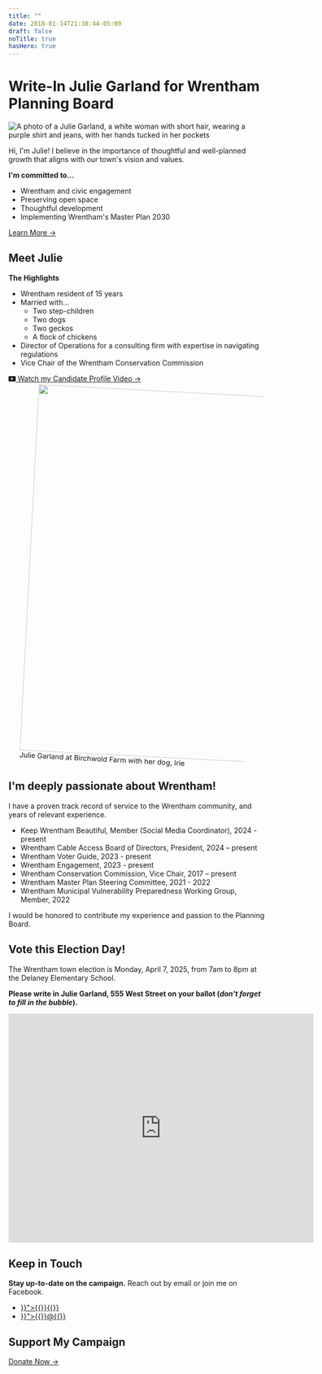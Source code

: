 ```yaml
---
title: ""
date: 2018-01-14T21:38:44-05:00
draft: false
noTitle: true
hasHero: true
---
```

 
<div id="intro" class="full-width bg-primary padding-top-large">
	<div class="container container-medium">
		<h1 class="text-xlarge text-center">Write-In Julie Garland for Wrentham Planning Board</h1>
		<div class="row row-gap-large">
			<div class="grid-third text-center" id="hero-img">
				<img alt="A photo of a Julie Garland, a white woman with short hair, wearing a purple shirt and jeans, with her hands tucked in her pockets" src="/img/photos/julie-1-no-bg-alt.png">
			</div>
			<div class="grid-two-thirds padding-bottom-large">
				<p>Hi, I'm Julie! I believe in the importance of thoughtful and well-planned growth that aligns with our town's vision and&nbsp;values.</p>
				<p><strong class="text-large text-secondary">I'm committed to...</strong></p>
				<ul class="list-checked margin-bottom-large">
					<li>Wrentham and civic engagement</li>
					<li>Preserving open space</li>
					<li>Thoughtful development</li>
					<li>Implementing Wrentham's Master Plan 2030</li>
				</ul>
				<p><a class="btn btn-large" href="#meet">Learn More &rarr;</a></p>
			</div>
		</div>
	</div>
</div>

<div id="meet" class="full-width bg-secondary padding-top-large padding-bottom-large">
	<div class="container container-large">
		<h2 class="text-xlarge text-center margin-bottom-large">Meet Julie</h2>
		<div class="row margin-bottom-large">
			<div class="grid-half margin-bottom">
				<p><strong class="text-large text-secondary">The Highlights</strong></p>
				<ul class="margin-bottom-large">
					<li>Wrentham resident of 15 years</li>
					<li>
						Married with...
						<ul>
							<li>Two step-children</li>
							<li>Two dogs</li>
							<li>Two geckos</li>
							<li>A flock of chickens</li>
						</ul>
					</li>
					<li>Director of Operations for a consulting firm with expertise in navigating regulations</li>
					<li>Vice Chair of the Wrentham Conservation Commission</li>
				</ul>
				<p><a class="btn btn-tertiary-flip btn-large" href="https://cloud.castus.tv/vod/cable8/private/67cb2ed60f11f39c9c909f4f?page=HOME"><svg xmlns="http://www.w3.org/2000/svg" width="1em" height="1em" class="margin-right" style="margin-bottom:-0.125em;" fill="currentColor" viewBox="0 0 16 16" aria-hidden="true"><path d="M0 12V4a2 2 0 0 1 2-2h12a2 2 0 0 1 2 2v8a2 2 0 0 1-2 2H2a2 2 0 0 1-2-2m6.79-6.907A.5.5 0 0 0 6 5.5v5a.5.5 0 0 0 .79.407l3.5-2.5a.5.5 0 0 0 0-.814z"/></svg> Watch my Candidate Profile&nbsp;Video&nbsp;&rarr;</a></p>
			</div>
			<div class="grid-half padding-top-mobile text-center">
				<figure class="img-center" style="width:88%;transform: rotate(3deg);">
					<img class="img-photo" height="720" width="860" src="/img/photos/julie-and-dog.jpg">
					<figcaption>Julie Garland at Birchwold Farm with her dog,&nbsp;Irie</figcaption>
				</figure>
			</div> 
		</div>			
	</div>
</div>

<div id="experience" class="full-width bg-secondaryx padding-top-large padding-bottom-large">
	<div class="container container-largex">
		<h2 class="text-xlarge text-center">I'm deeply passionate about Wrentham!</h2>
		<p>I have a proven track record of service to the Wrentham community, and years of relevant experience.</p>
		<ul>
			<li>Keep Wrentham Beautiful, Member (Social Media Coordinator), 2024 - present</li>
			<li>Wrentham Cable Access Board of Directors, President, 2024 – present</li>
			<li>Wrentham Voter Guide, 2023 - present</li>
			<li>Wrentham Engagement, 2023 - present</li>
			<li>Wrentham Conservation Commission, Vice Chair, 2017 – present</li>
			<li>Wrentham Master Plan Steering Committee, 2021 - 2022</li>
			<li>Wrentham Municipal Vulnerability Preparedness Working Group, Member, 2022</li>
		</ul>
		<p>I would be honored to contribute my experience and passion to the Planning Board.</p>
	</div>
</div>

<div id="vote" class="full-width bg-muted padding-top-large padding-bottom-large">
	<div class="container">
		<h2 class="text-xlarge text-center">Vote this Election Day!</h2>
		<p>The Wrentham town election is Monday, April 7, 2025, from 7am to 8pm at the Delaney Elementary School.</p>
		<p><strong>Please write in Julie Garland, 555 West Street on your ballot (<em>don't forget to fill in the&nbsp;bubble</em>).</strong></p>
		<iframe class="fluid-vid" src="https://www.google.com/maps/embed?pb=!1m18!1m12!1m3!1d2962.1520776214957!2d-71.32889102436495!3d42.06135955392108!2m3!1f0!2f0!3f0!3m2!1i1024!2i768!4f13.1!3m3!1m2!1s0x89e464474d656049%3A0xea530e85acc1be38!2sDelaney%20School!5e0!3m2!1sen!2sus!4v1740249462867!5m2!1sen!2sus" width="600" height="450" style="border:0;" allowfullscreen="" loading="lazy" referrerpolicy="no-referrer-when-downgrade"></iframe>
	</div>
</div>

<div id="contact" class="text-center padding-top-large padding-bottom-large">
	<h2 class="text-xlarge text-center margin-bottom-small">Keep in Touch</h2>
	<p><strong>Stay up-to-date on the campaign.</strong> Reach out by email or join me on Facebook.</p>
	<ul class="list-inline list-inline-center list-inline-spaced">
		<li><a class="link-no-underline" href="mailto:{{<contact for="email">}}">{{<icon for="email">}}{{<contact for="email">}}</a></li>
		<li><a class="link-no-underline" href="https://www.facebook.com/{{<contact for="facebook">}}">{{<icon for="facebook">}}@{{<contact for="facebook">}}</a></li>
	</ul>
</div>

<div id="donate" class="full-width bg-primary padding-top-large padding-bottom-large">
	<div class="container container-large">
		<h2 class="text-xlarge text-center">Support My Campaign</h2>
		<p class="margin-bottom-large text-center"><a class="btn btn-large" href="#">Donate Now &rarr;</a> 
	</div>
</div>
